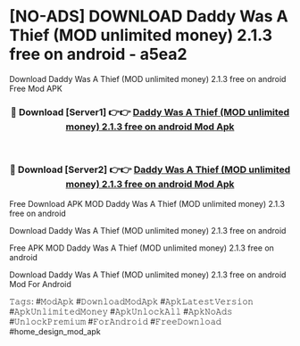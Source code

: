 # [NO-ADS] DOWNLOAD Daddy Was A Thief (MOD unlimited money) 2.1.3 free on android - a5ea2
Download Daddy Was A Thief (MOD unlimited money) 2.1.3 free on android Free Mod APK

<div align="center">
<h3>🔴 Download [Server1] 👉👉 <a href="https://apk-comot.site?title=Daddy_Was_A_Thief_(MOD_unlimited_money)_2.1.3_free_on_android">Daddy Was A Thief (MOD unlimited money) 2.1.3 free on android Mod Apk</a></h3><br>

<h3>🔴 Download [Server2] 👉👉 <a href="https://apk-comot.site?title=Daddy_Was_A_Thief_(MOD_unlimited_money)_2.1.3_free_on_android">Daddy Was A Thief (MOD unlimited money) 2.1.3 free on android Mod Apk</a></h3>
</div>


Free Download APK MOD Daddy Was A Thief (MOD unlimited money) 2.1.3 free on android

Download Daddy Was A Thief (MOD unlimited money) 2.1.3 free on android 

Free APK MOD Daddy Was A Thief (MOD unlimited money) 2.1.3 free on android 

Download Daddy Was A Thief (MOD unlimited money) 2.1.3 free on android Mod For Android

𝚃𝚊𝚐𝚜: #𝙼𝚘𝚍𝙰𝚙𝚔 #𝙳𝚘𝚠𝚗𝚕𝚘𝚊𝚍𝙼𝚘𝚍𝙰𝚙𝚔 #𝙰𝚙𝚔𝙻𝚊𝚝𝚎𝚜𝚝𝚅𝚎𝚛𝚜𝚒𝚘𝚗 #𝙰𝚙𝚔𝚄𝚗𝚕𝚒𝚖𝚒𝚝𝚎𝚍𝙼𝚘𝚗𝚎𝚢 #𝙰𝚙𝚔𝚄𝚗𝚕𝚘𝚌𝚔𝙰𝚕𝚕 #𝙰𝚙𝚔𝙽𝚘𝙰𝚍𝚜 #𝚄𝚗𝚕𝚘𝚌𝚔𝙿𝚛𝚎𝚖𝚒𝚞𝚖 #𝙵𝚘𝚛𝙰𝚗𝚍𝚛𝚘𝚒𝚍 #𝙵𝚛𝚎𝚎𝙳𝚘𝚠𝚗𝚕𝚘𝚊𝚍 #home_design_mod_apk